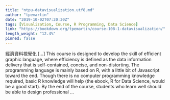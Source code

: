 ```yaml
---
title: "ntpu-datavisualization.utf8.md"
author: "tpemartin"
date: "2019-10-02T07:20:30Z"
tags: [Visualization, Course, R Programming, Data Science]
link: "https://bookdown.org/tpemartin/course-108-1-datavisualization/"
length_weight: "12.4%"
pinned: false
---
```


經濟資料視覺化 [...] This course is designed to develop the skill of efficient graphic language, where efficiency is defined as the data information delivery that is self-contained, concise, and non-distorting. The programming language is mainly based on R, with a little bit of Javascript toward the end. Though there is no computer programming knowledge required, basic R knowledge will help (the ebook, R for Data Science, would be a good start). By the end of the course, students who learn well should be able to design professional ...

